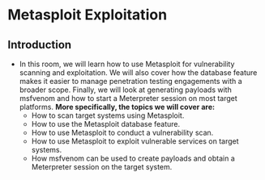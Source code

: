 # Metasploit Exploitation

## Introduction
- In this room, we will learn how to use Metasploit for vulnerability scanning and exploitation. We will also cover how the database feature makes it easier to manage penetration testing engagements with a broader scope. Finally, we will look at generating payloads with msfvenom and how to start a Meterpreter session on most target platforms.
**More specifically, the topics we will cover are:**
  - How to scan target systems using Metasploit.
  - How to use the Metasploit database feature.
  - How to use Metasploit to conduct a vulnerability scan.
  - How to use Metasploit to exploit vulnerable services on target systems.
  - How msfvenom can be used to create payloads and obtain a Meterpreter session on the target system.


